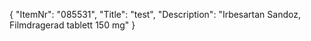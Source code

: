 {
  "ItemNr": "085531",
  "Title": "test",
  "Description": "Irbesartan Sandoz, Filmdragerad tablett 150 mg"
}